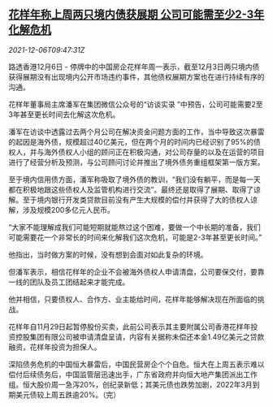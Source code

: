 <!--1638784861000-->
[花样年称上周两只境内债获展期 公司可能需至少2-3年化解危机](https://cn.reuters.com/article/fantasia-bondsextended-1206-mon-idCNKBS2IL0Q5)
------

<div><i>2021-12-06T09:47:31Z</i></div><p>路透香港12月6日 - 停牌中的中国房企花样年周一表示，截至12月3日两只境内债获得展期没有出现境内公开市场违约事件，其他债权展期方案也在进行持续有序的沟通。</p><p>花样年董事局主席潘军在集团微信公众号的“访谈实录 ”中预告，公司可能需要2至3年甚至更长时间去化解这次危机。</p><p>潘军在访谈中透露过去两个月公司在解决资金问题方面的工作，当中导致这次暴雷的起因是海外债，规模超过40亿美元，但在两个月的时间内已经识别了95%的债权人，并与海外债权人小组的顾问正在积极沟通，对公司存量的以及在运营的项目进行了经营分析及预测，与公司顾问讨论并推出了境外债务重组框架第一版方案。</p><p>至于境内信用债方面，潘军称吸取了境外债的教训，“我们没有躺平，而是每一天都在积极地跟这些债权人及监管机构进行交流”。最终还是取得了展期、取得了谅解。至于境内银行开发类贷款目前没有产生大规模的偿付并获得了大的债权人谅解，涉及规模200多亿元人民币。</p><p>“大家不能理解成我们可能短期就能熬过这个困难，要做一个中长期的准备，我们可能需要花一个非常长的时间来化解我们这次危机，可能是2-3年甚至更长时间。”</p><p>他指出，当时做方案的时候，没有想到会面对如此复杂的环境。</p><p>但潘军表示，相信花样年的企业不会被海外债权人申请清盘，公司要保交付，要靠一线的团队及员工团结起来才能完成。</p><p>他并相信，只要债权人、合作方、业主能给时间，花样年能够解决现在所面临的挑战。</p><p>花样年自11月29日起暂停股份买卖，此前公司表示其主要附属公司香港花样年投资控股集团有限公司被申请清盘呈请，内容有关据称未偿还本金1.49亿美元之贷款融资，花样年投资为担保人。</p><p>深陷债务危机的中国恒大暴雷后，中国民营房企个个自危。恒大在上周五表示难以偿付后续债务后，中国监管层迅速出手，广东省政府并向恒大地产集团派出工作组。恒大股价周一急泻20%，创纪录新低；其美元债也跌势加剧，2022年3月到期美元债较上周五跌逾20%。（完） </p>
